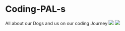 # Coding-PAL-s
All about our Dogs and us on our coding Journey 
![](pictures/Code-PAL-Route-Table.png)
![](wireFrameCodingPal.png)
